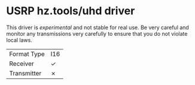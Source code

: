 # USRP hz.tools/uhd driver

This driver is *experimental* and not stable for real use. Be very careful and
monitor any transmissions very carefully to ensure that you do not violate
local laws.

| | |
|-------------|-----|
| Format Type | I16 |
| Receiver    |  ✓  |
| Transmitter |  ✗  |

